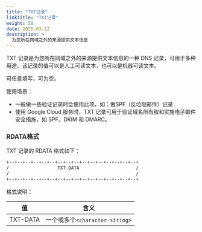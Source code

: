 ```yaml
---
title: "TXT记录"
linkTitle: "TXT记录"
weight: 50
date: 2025-03-12
description: >
  为您所在网域之外的来源提供文本信息
---
```


TXT 记录是为您所在网域之外的来源提供文本信息的一种 DNS 记录，可用于多种用途。该记录的值可以是人工可读文本，也可以是机器可读文本。

可任意填写，可为空。

使用场景：

- 一般做一些验证记录时会使用此项，如：做SPF（反垃圾邮件）记录
- 使用 Google Cloud 服务时，TXT 记录可用于验证域名所有权和实施电子邮件安全措施，如 SPF、DKIM 和 DMARC。

### RDATA格式

TXT 记录的 RDATA 格式如下：

```bash
+--+--+--+--+--+--+--+--+--+--+--+--+--+--+--+--+
/                  TXT-DATA                     /
/                                               /
+--+--+--+--+--+--+--+--+--+--+--+--+--+--+--+--+
```

格式说明：

| 值       | 含义 |
| -------- | ---- |
| TXT-DATA |   一个或多个`<character-string>`   |

